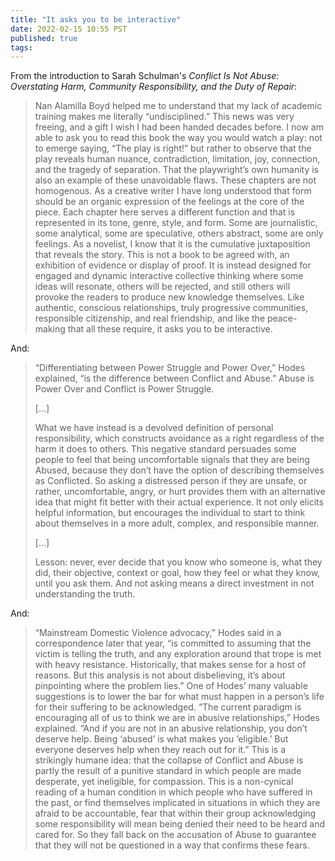 ```yaml
---
title: "It asks you to be interactive"
date: 2022-02-15 10:55 PST
published: true
tags:
---
```


From the introduction to Sarah Schulman's _Conflict Is Not Abuse: Overstating Harm, Community Responsibility, and the Duty of Repair_:

<blockquote markdown="1">

Nan Alamilla Boyd helped me to understand that my lack of academic training makes me literally “undisciplined.” This news was very freeing, and a gift I wish I had been handed decades before. I now am able to ask you to read this book the way you would watch a play: not to emerge saying, “The play is right!” but rather to observe that the play reveals human nuance, contradiction, limitation, joy, connection, and the tragedy of separation. That the playwright’s own humanity is also an example of these unavoidable flaws. These chapters are not homogenous. As a creative writer I have long understood that form should be an organic expression of the feelings at the core of the piece. Each chapter here serves a different function and that is represented in its tone, genre, style, and form. Some are journalistic, some analytical, some are speculative, others abstract, some are only feelings. As a novelist, I know that it is the cumulative juxtaposition that reveals the story. This is not a book to be agreed with, an exhibition of evidence or display of proof. It is instead designed for engaged and dynamic interactive collective thinking where some ideas will resonate, others will be rejected, and still others will provoke the readers to produce new knowledge themselves. Like authentic, conscious relationships, truly progressive communities, responsible citizenship, and real friendship, and like the peace-making that all these require, it asks you to be interactive.

</blockquote>

And:

<blockquote markdown="1">

“Differentiating between Power Struggle and Power Over,” Hodes explained, “is the difference between Conflict and Abuse.” Abuse is Power Over and Conflict is Power Struggle.

[...]

What we have instead is a devolved definition of personal responsibility, which constructs avoidance as a right regardless of the harm it does to others. This negative standard persuades some people to feel that being uncomfortable signals that they are being Abused, because they don’t have the option of describing themselves as Conflicted. So asking a distressed person if they are unsafe, or rather, uncomfortable, angry, or hurt provides them with an alternative idea that might fit better with their actual experience. It not only elicits helpful information, but encourages the individual to start to think about themselves in a more adult, complex, and responsible manner.

[...]

Lesson: never, ever decide that you know who someone is, what they did, their objective, context or goal, how they feel or what they know, until you ask them. And not asking means a direct investment in not understanding the truth.

</blockquote>

And:

<blockquote markdown="1">

“Mainstream Domestic Violence advocacy,” Hodes said in a correspondence later that year, “is committed to assuming that the victim is telling the truth, and any exploration around that trope is met with heavy resistance. Historically, that makes sense for a host of reasons. But this analysis is not about disbelieving, it’s about pinpointing where the problem lies.” One of Hodes’ many valuable suggestions is to lower the bar for what must happen in a person’s life for their suffering to be acknowledged. “The current paradigm is encouraging all of us to think we are in abusive relationships,” Hodes explained. “And if you are not in an abusive relationship, you don’t deserve help. Being ‘abused’ is what makes you ‘eligible.’ But everyone deserves help when they reach out for it.” This is a strikingly humane idea: that the collapse of Conflict and Abuse is partly the result of a punitive standard in which people are made desperate, yet ineligible, for compassion. This is a non-cynical reading of a human condition in which people who have suffered in the past, or find themselves implicated in situations in which they are afraid to be accountable, fear that within their group acknowledging some responsibility will mean being denied their need to be heard and cared for. So they fall back on the accusation of Abuse to guarantee that they will not be questioned in a way that confirms these fears.

</blockquote>
